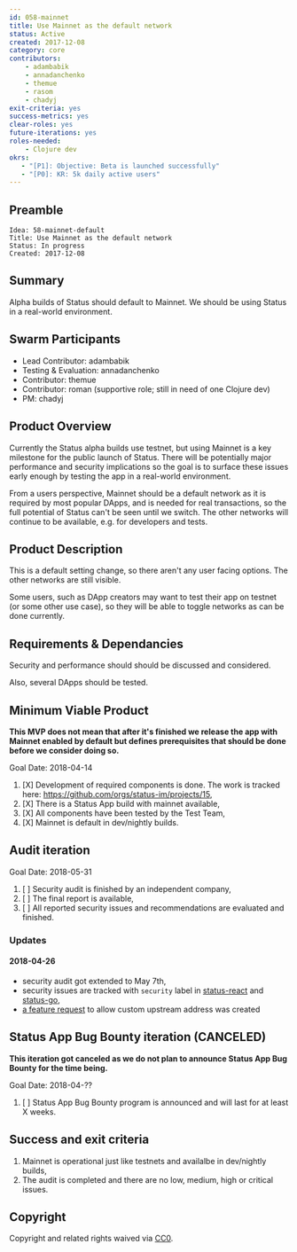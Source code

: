 ```yaml
---
id: 058-mainnet
title: Use Mainnet as the default network
status: Active
created: 2017-12-08
category: core
contributors:
    - adambabik
    - annadanchenko
    - themue
    - rasom
    - chadyj
exit-criteria: yes
success-metrics: yes
clear-roles: yes
future-iterations: yes
roles-needed:
    - Clojure dev
okrs:
   - "[P1]: Objective: Beta is launched successfully"
   - "[P0]: KR: 5k daily active users"
---
```


## Preamble

    Idea: 58-mainnet-default
    Title: Use Mainnet as the default network
    Status: In progress
    Created: 2017-12-08


## Summary
Alpha builds of Status should default to Mainnet. We should be using Status in a real-world environment.

## Swarm Participants

- Lead Contributor: adambabik
- Testing & Evaluation: annadanchenko
- Contributor: themue
- Contributor: roman (supportive role; still in need of one Clojure dev)
- PM: chadyj

## Product Overview

Currently the Status alpha builds use testnet, but using Mainnet is a key milestone for the public launch of Status. There will be potentially major performance and security implications so the goal is to surface these issues early enough by testing the app in a real-world environment.

From a users perspective, Mainnet should be a default network as it is required by most popular DApps, and is needed for real transactions, so the full potential of Status can't be seen until we switch. The other networks will continue to be available, e.g. for developers and tests.

## Product Description

This is a default setting change, so there aren't any user facing options. The other networks are still visible.

Some users, such as DApp creators may want to test their app on testnet (or some other use case), so they will be able to toggle networks as can be done currently.

## Requirements & Dependancies

Security and performance should should be discussed and considered.

Also, several DApps should be tested.

## Minimum Viable Product

**This MVP does not mean that after it's finished we release the app with Mainnet enabled by default but defines prerequisites that should be done before we consider doing so.**

Goal Date: 2018-04-14

1. [X] Development of required components is done. The work is tracked here: https://github.com/orgs/status-im/projects/15,
1. [X] There is a Status App build with mainnet available,
1. [X] All components have been tested by the Test Team,
1. [X] Mainnet is default in dev/nightly builds.

## Audit iteration

Goal Date: 2018-05-31

1. [ ] Security audit is finished by an independent company,
1. [ ] The final report is available,
1. [ ] All reported security issues and recommendations are evaluated and finished.

### Updates

#### 2018-04-26

- security audit got extended to May 7th,
- security issues are tracked with `security` label in [status-react](https://github.com/status-im/status-react/issues?q=is%3Aissue+is%3Aopen+label%3Asecurity) and [status-go](https://github.com/status-im/status-go/issues?q=is%3Aissue+is%3Aopen+label%3Asecurity),
- [a feature request](https://github.com/status-im/status-react/issues/3994) to allow custom upstream address was created

## Status App Bug Bounty iteration (CANCELED)

**This iteration got canceled as we do not plan to announce Status App Bug Bounty for the time being.**

Goal Date: 2018-04-??

1. [ ] Status App Bug Bounty program is announced and will last for at least X weeks.

## Success and exit criteria

1. Mainnet is operational just like testnets and availalbe in dev/nightly builds,
1. The audit is completed and there are no low, medium, high or critical issues.

## Copyright
Copyright and related rights waived via [CC0](https://creativecommons.org/publicdomain/zero/1.0/).
